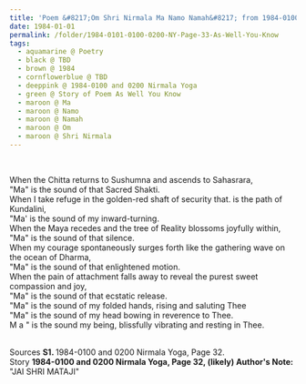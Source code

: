 ```yaml
---
title: 'Poem &#8217;Om Shri Nirmala Ma Namo Namah&#8217; from 1984-0100 and 0200 Nirmala Yoga, Page 32'
date: 1984-01-01
permalink: /folder/1984-0101-0100-0200-NY-Page-33-As-Well-You-Know
tags:
  - aquamarine @ Poetry
  - black @ TBD
  - brown @ 1984
  - cornflowerblue @ TBD
  - deeppink @ 1984-0100 and 0200 Nirmala Yoga
  - green @ Story of Poem As Well You Know
  - maroon @ Ma
  - maroon @ Namo
  - maroon @ Namah
  - maroon @ Om
  - maroon @ Shri Nirmala
---
```


<br>

<p>
When the Chitta returns to Sushumna and ascends to Sahasrara,<br>
"Ma" is the sound of that Sacred Shakti.<br>
When I take refuge in the golden-red shaft of security that. is the path of Kundalini,<br>
"Ma' is the sound of my inward-turning.<br>
When the Maya recedes and the tree of Reality blossoms joyfully within,<br>
"Ma" is the sound of that silence.<br>
When my courage spontaneously surges forth like the gathering wave on the ocean of Dharma,<br>
"Ma" is the sound of that enlightened motion.<br>
When the pain of attachment falls away to reveal the purest sweet compassion and joy,<br>
"Ma" is the sound of that ecstatic release.<br>
"Ma" is the sound of my folded hands, rising and saluting Thee<br>
"Ma" is the sound of my head bowing in reverence to Thee.<br>
M a " is the sound my being, blissfully vibrating and resting in Thee.<br>
</p>

<br>

<wave-list>
<list-title color="DarkSeaGreen" width="55">Sources</list-title>
  <list-item color="BlanchedAlmond"  width="280"><b>S1. </b> 1984-0100 and 0200 Nirmala Yoga, Page 32.</list-item>
</wave-list>

<br>

<wave-list>
<list-title color="DarkSeaGreen" width="40">Story</list-title>
  <list-item color="BlanchedAlmond"  width="280"><b>1984-0100 and 0200 Nirmala Yoga, Page 32, (likely) Author's Note:</b> "JAI SHRI MATAJI"</list-item>
</wave-list>